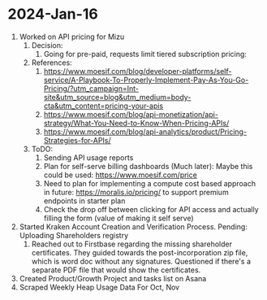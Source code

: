 # 2024-Jan-16

1. Worked on API pricing for Mizu
	1. Decision:
		1. Going for pre-paid, requests limit tiered subscription pricing: 
	2. References:
		1. https://www.moesif.com/blog/developer-platforms/self-service/A-Playbook-To-Properly-Implement-Pay-As-You-Go-Pricing/?utm_campaign=Int-site&utm_source=blog&utm_medium=body-cta&utm_content=pricing-your-apis
		2. https://www.moesif.com/blog/api-monetization/api-strategy/What-You-Need-to-Know-When-Pricing-APIs/
		3. https://www.moesif.com/blog/api-analytics/product/Pricing-Strategies-for-APIs/
	3. ToDO:
		1. Sending API usage reports
		2. Plan for self-serve billing dashboards (Much later): Maybe this could be used: https://www.moesif.com/price
		3. Need to plan for implementing a compute cost based approach in future: https://moralis.io/pricing/ to support premium endpoints in starter plan
		4. Check the drop off between clicking for API access and actually filling the form (value of making it self serve)
2. Started Kraken Account Creation and Verification Process. Pending: Uploading Shareholders registry
	1. Reached out to Firstbase regarding the missing shareholder certificates. They guided towards the post-incorporation zip file, which is word doc without any signatures. Questioned if there's a separate PDF file that would show the certificates.
3. Created Product/Growth Project and tasks list on Asana
4. Scraped Weekly Heap Usage Data For Oct, Nov